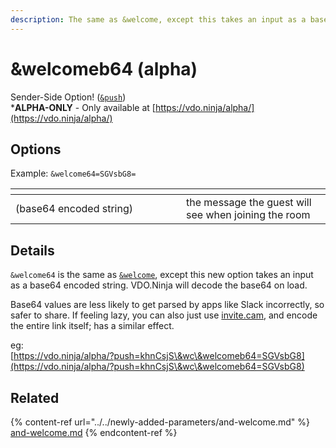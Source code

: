 ```yaml
---
description: The same as &welcome, except this takes an input as a base64 encoded string
---
```


# \&welcomeb64 (alpha)

Sender-Side Option! ([`&push`](../../source-settings/push.md))\
\***ALPHA-ONLY** - Only available at [https://vdo.ninja/alpha/](https://vdo.ninja/alpha/)

## Options

Example: `&welcome64=SGVsbG8=`

<table><thead><tr><th width="257"></th><th></th></tr></thead><tbody><tr><td>(base64 encoded string)</td><td>the message the guest will see when joining the room</td></tr></tbody></table>

## Details

`&welcome64` is the same as [`&welcome`](../../newly-added-parameters/and-welcome.md), except this new option takes an input as a base64 encoded string. VDO.Ninja will decode the base64 on load.

Base64 values are less likely to get parsed by apps like Slack incorrectly, so safer to share. If feeling lazy, you can also just use [invite.cam](https://invite.cam/), and encode the entire link itself; has a similar effect.

eg:\
[https://vdo.ninja/alpha/?push=khnCsjS\&wc\&welcomeb64=SGVsbG8](https://vdo.ninja/alpha/?push=khnCsjS\&wc\&welcomeb64=SGVsbG8)

## Related

{% content-ref url="../../newly-added-parameters/and-welcome.md" %}
[and-welcome.md](../../newly-added-parameters/and-welcome.md)
{% endcontent-ref %}

